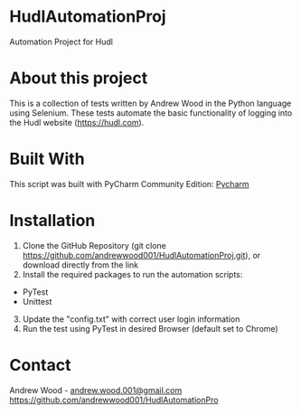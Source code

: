 # HudlAutomationProj
Automation Project for Hudl 

# About this project
This is a collection of tests written by Andrew Wood in the Python language using Selenium.  These tests automate the basic functionality of logging into the Hudl website (https://hudl.com).

# Built With
This script was built with PyCharm Community Edition: [Pycharm](https://www.jetbrains.com/pycharm/download/download-thanks.html?platform=windows&code=PCC)

# Installation
1. Clone the GitHub Repository (git clone https://github.com/andrewwood001/HudlAutomationProj.git), or download directly from the link
2. Install the required packages to run the automation scripts:
* PyTest
* Unittest
3. Update the "config.txt" with correct user login information
4. Run the test using PyTest in desired Browser (default set to Chrome)

# Contact
Andrew Wood - andrew.wood.001@gmail.com
https://github.com/andrewwood001/HudlAutomationPro
